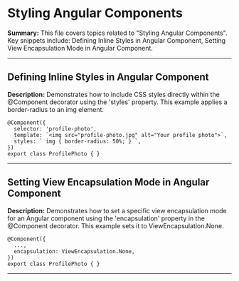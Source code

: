 # Styling Angular Components

**Summary:** This file covers topics related to "Styling Angular Components". Key snippets include: Defining Inline Styles in Angular Component, Setting View Encapsulation Mode in Angular Component.

---

## Defining Inline Styles in Angular Component

**Description:** Demonstrates how to include CSS styles directly within the @Component decorator using the 'styles' property. This example applies a border-radius to an img element.

```angular-ts
@Component({
  selector: 'profile-photo',
  template: `<img src="profile-photo.jpg" alt="Your profile photo">`,
  styles: ` img { border-radius: 50%; } `,
})
export class ProfilePhoto { }
```

---

## Setting View Encapsulation Mode in Angular Component

**Description:** Demonstrates how to set a specific view encapsulation mode for an Angular component using the 'encapsulation' property in the @Component decorator. This example sets it to ViewEncapsulation.None.

```angular-ts
@Component({
  ...,
  encapsulation: ViewEncapsulation.None,
})
export class ProfilePhoto { }
```

---